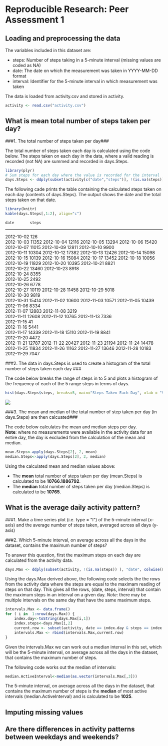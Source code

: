 # Reproducible Research: Peer Assessment 1



## Loading and preprocessing the data


The variables included in this dataset are:  

- steps: Number of steps taking in a 5-minute interval (missing values are coded as NA)
- date: The date on which the measurement was taken in YYYY-MM-DD format
- interval: Identifier for the 5-minute interval in which measurement was taken


The data is loaded from activity.csv and stored in activity. 


```r
activity <- read.csv("activity.csv") 
```

## What is mean total number of steps taken per day?


###1. The total number of steps taken per day###

The total number of steps taken each day is calculated using the code below. The steps taken on each day in the data, where a valid reading is recorded (not NA) are summed and recorded in days.Steps. 


```r
library(plyr)
# Sum steps for each day where the value is recorded for the interval
days.Steps <- ddply(subset(activity[c("date","steps")], !(is.na(steps)) ), "date", colwise(sum))
```

The following cade prints the table containing the calculated steps taken on each day (contents of days.Steps). The output shows the date and the total steps taken on that date.   


```r
library(knitr)
kable(days.Steps[,1:2], align="c")
```

    date       steps 
------------  -------
 2012-10-02     126  
 2012-10-03    11352 
 2012-10-04    12116 
 2012-10-05    13294 
 2012-10-06    15420 
 2012-10-07    11015 
 2012-10-09    12811 
 2012-10-10    9900  
 2012-10-11    10304 
 2012-10-12    17382 
 2012-10-13    12426 
 2012-10-14    15098 
 2012-10-15    10139 
 2012-10-16    15084 
 2012-10-17    13452 
 2012-10-18    10056 
 2012-10-19    11829 
 2012-10-20    10395 
 2012-10-21    8821  
 2012-10-22    13460 
 2012-10-23    8918  
 2012-10-24    8355  
 2012-10-25    2492  
 2012-10-26    6778  
 2012-10-27    10119 
 2012-10-28    11458 
 2012-10-29    5018  
 2012-10-30    9819  
 2012-10-31    15414 
 2012-11-02    10600 
 2012-11-03    10571 
 2012-11-05    10439 
 2012-11-06    8334  
 2012-11-07    12883 
 2012-11-08    3219  
 2012-11-11    12608 
 2012-11-12    10765 
 2012-11-13    7336  
 2012-11-15     41   
 2012-11-16    5441  
 2012-11-17    14339 
 2012-11-18    15110 
 2012-11-19    8841  
 2012-11-20    4472  
 2012-11-21    12787 
 2012-11-22    20427 
 2012-11-23    21194 
 2012-11-24    14478 
 2012-11-25    11834 
 2012-11-26    11162 
 2012-11-27    13646 
 2012-11-28    10183 
 2012-11-29    7047  
   
###2. The data in days.Steps is used to create a histogram of the total number of steps taken each day ###   

The code below breaks the range of steps in to 5 and plots a histogram of the frequency of each of the 5 range steps in terms of days.


```r
hist(days.Steps$steps, breaks=5, main="Steps Taken Each Day", xlab = "Steps taken", ylab="Number of days (frequency)")
```

![](PA1_files/figure-html/plotstepshist-1.png) 


###3. The mean and median of the total number of step taken per day (in days.Steps) are then calcuated###

The code below calculates the mean and median steps per day.   
**Note**: where no measurements were available in the activity data for an entire day, the day is excluded from the calculation of the mean and median.   


```r
mean.Steps<-apply(days.Steps[2], 2, mean)
median.Steps<-apply(days.Steps[2], 2, median)
```


Using the calculated mean and median values above: 

- The **mean** total number of steps taken per day (mean.Steps) is calculated to be **10766.1886792**.   
- The **median** total number of steps taken per day (median.Steps) is calculated to be **10765**.   

## What is the average daily activity pattern?

###1. Make a time series plot (i.e. type = "l") of the 5-minute interval (x-axis) and the average number of steps taken, averaged across all days (y-axis)

###2. Which 5-minute interval, on average across all the days in the dataset, contains the maximum number of steps?

To answer this question, first the maximum steps on each day are calculated from the activity data.


```r
days.Max <- ddply(subset(activity, !(is.na(steps)) ), "date", colwise(max,"steps"))
```

Using the days.Max derived above, the following code selects the the rows from the activity data where the steps are equal to the maximam reading of steps on that day. This gives all the rows, (date, steps, interval) that contain the maximum steps in an interval on a given day. *Note*: there may be multiple intervals on the same day that have the same maximum steps.   


```r
intervals.Max <- data.frame()
for ( i in  1:nrow(days.Max)) {
    index.day<-toString(days.Max[i,1])
    index.steps<-days.Max[i,2]
    current.row <- subset(activity, date == index.day & steps == index.steps)
    intervals.Max <- rbind(intervals.Max,current.row)
}
```

Given the intervals.Max we can work out a median interval in this set, which will be the 5-minute interval, on average across all the days in the dataset, that contains the maximum number of steps.   

The following code works out the median of intervals:  


```r
median.ActiveInterval<-median(as.vector(intervals.Max[,3]))
```

The 5-minute interval, on average across all the days in the dataset, that contains the maximum number of steps is the **median** of most active intervals (median.ActiveInterval) and is calculated to be  **1025**.   

## Imputing missing values



## Are there differences in activity patterns between weekdays and weekends?
